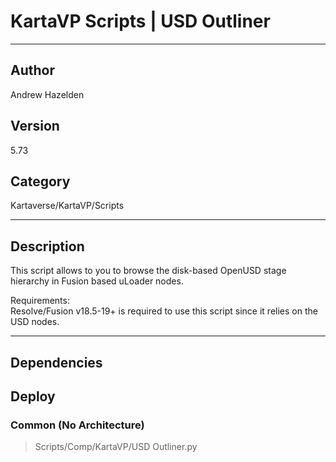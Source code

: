 # KartaVP Scripts | USD Outliner
___

## Author
Andrew Hazelden

## Version
5.73

## Category
Kartaverse/KartaVP/Scripts

___

## Description
<p>This script allows to you to browse the disk-based OpenUSD stage hierarchy in Fusion based uLoader nodes.</p>

<p>Requirements:<br>
Resolve/Fusion v18.5-19+ is required to use this script since it relies on the USD nodes.</p>

___

## Dependencies

## Deploy

### Common (No Architecture)

> Scripts/Comp/KartaVP/USD Outliner.py  
